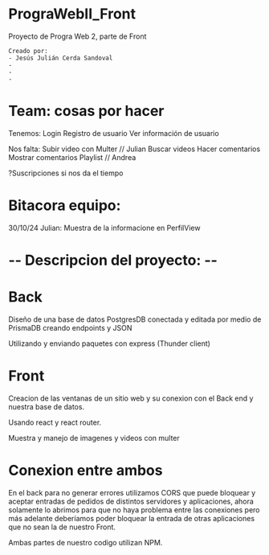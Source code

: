 # PrograWebII_Front
Proyecto de Progra Web 2, parte de Front

    Creado por:
    - Jesús Julián Cerda Sandoval
    -
    -
    -

# Team: cosas por hacer 
Tenemos:
    Login
    Registro de usuario
    Ver información de usuario

Nos falta:
    Subir video con Multer // Julian
    Buscar videos
    Hacer comentarios
    Mostrar comentarios
    Playlist // Andrea

?Suscripciones si nos da el tiempo


# Bitacora equipo:

30/10/24 Julian: Muestra de la informacione en PerfilView


# -- Descripcion del proyecto: -- 

# Back 
Diseño de una base de datos PostgresDB conectada y editada por medio de PrismaDB creando endpoints y JSON

Utilizando y enviando paquetes con express (Thunder client)

# Front 
Creacion de las ventanas de un sitio web y su conexion con el Back end y nuestra base de datos.

Usando react y react router.

Muestra y manejo de imagenes y videos con multer

# Conexion entre ambos
En el back para no generar errores utilizamos CORS que puede bloquear y aceptar entradas de pedidos de distintos servidores y aplicaciones,
ahora solamente lo abrimos para que no haya problema entre las conexiones pero más adelante deberíamos poder bloquear la entrada de otras aplicaciones que no sean la de nuestro Front.

Ambas partes de nuestro codigo utilizan NPM.

